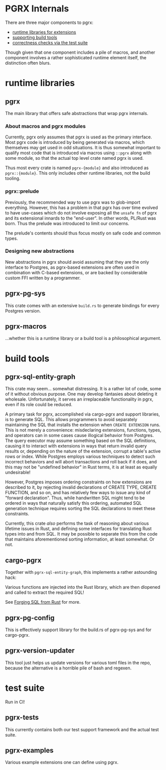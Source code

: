 # PGRX Internals

There are three major components to pgrx:

- [runtime libraries for extensions](#runtime-libraries)
- [supporting build tools](#build-tools)
- [correctness checks via the test suite](#test-suite)

Though given that one component includes a pile of macros, and another component involves
a rather sophisticated runtime element itself, the distinction often blurs.

# runtime libraries

## pgrx

The main library that offers safe abstractions that wrap pgrx internals.

### About macros and pgrx modules

Currently, pgrx only assumes that pgrx is used as the primary interface. Most pgrx code is
introduced by being generated via macros, which themselves may get used in odd situations.
It is thus somewhat important to qualify most code that is introduced via macros using
`::pgrx` along with some module, so that the actual top level crate named pgrx is used.

Thus most every crate is named `pgrx-{module}` and also introduced as `pgrx::{module}`.
This only includes other runtime libraries, not the build tooling.

### pgrx::prelude

Previously, the recommended way to use pgrx was to glob-import everything. However, this has
a problem in that pgrx has over time evolved to have use-cases which do not involve exposing
all the `unsafe fn` of pgrx and its extensional innards to the "end-user".
In other words, PL/Rust was born. Thus the prelude was introduced to limit our concerns.

The prelude's contents should thus focus mostly on safe code and common types.

### Designing new abstractions

New abstractions in pgrx should avoid assuming that they are the only interface to Postgres, as
pgrx-based extensions are often used in combination with C-based extensions, or are backed by
considerable custom FFI written by a programmer.

## pgrx-pg-sys

This crate comes with an extensive `build.rs` to generate bindings for every Postgres version.

## pgrx-macros

...whether this is a runtime library or a build tool is a philosophical argument.

# build tools

## pgrx-sql-entity-graph

This crate may seem... somewhat distressing. It is a rather lot of code, some of it without
obvious purpose. One may develop fantasies about deleting it wholesale.  Unfortunately, it serves
an irreplaceable functionality in pgrx, even if its role could be reduced.

A primary task for pgrx, accomplished via cargo-pgrx and support libraries, is to generate SQL.
This allows programmers to avoid separately maintaining the SQL that installs the extension when
`CREATE EXTENSION` runs. This is not merely a convenience: misdeclaring extensions, functions,
types, and operators can in some cases cause illogical behavior from Postgres. The query executor
may assume something based on the SQL definitions, causing it to interact with extensions in ways
that return invalid query results or, depending on the nature of the extension, corrupt a table's
active rows or index. While Postgres employs various techniques to detect such incorrect behaviors
and will abort transactions and roll back if it does, and this may not be "undefined behavior" in
Rust terms, it is at least as equally undesirable!

However, Postgres imposes ordering constraints on how extensions are described to it, by rejecting
invalid declarations of CREATE TYPE, CREATE FUNCTION, and so on, and has relatively few ways to
issue any kind of "forward declaration". Thus, while handwritten SQL might tend to be ordered in
ways that naturally satisfy this ordering, automated SQL generation technique requires sorting the
SQL declarations to meet these constraints.

Currently, this crate *also* performs the task of reasoning about various lifetime issues in Rust,
and defining some interfaces for translating Rust types into and from SQL. It may be possible to
separate this from the code that maintains aforementioned sorting information, at least somewhat.
Or not.

## cargo-pgrx

Together with `pgrx-sql-entity-graph`, this implements a rather astounding hack:

Various functions are injected into the Rust library, which are then dlopened and called to
extract the required SQL!

See [Forging SQL from Rust](../articles/forging-sql-from-rust.md) for more.

## pgrx-pg-config

This is effectively support library for the build.rs of pgrx-pg-sys and for cargo-pgrx.

## pgrx-version-updater

This tool just helps us update versions for various toml files in the repo, because
the alternative is a horrible pile of bash and regexen.

# test suite

Run in CI!

## pgrx-tests
This currently contains both our test support framework and the actual test suite.

## pgrx-examples
Various example extensions one can define using pgrx.
